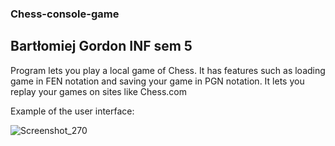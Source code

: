 ### Chess-console-game
## Bartłomiej Gordon INF sem 5

Program lets you play a local game of Chess. It has features such as loading game in FEN notation and saving your game in PGN notation. It lets you replay your games on sites like Chess.com

Example of the user interface:

![Screenshot_270](https://user-images.githubusercontent.com/69083596/218280649-3521b521-7d81-4c60-9916-311cb8abaa0c.png)
